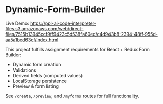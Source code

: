 # Dynamic-Form-Builder

Live Demo: https://ppl-ai-code-interpreter-files.s3.amazonaws.com/web/direct-files/7515b13945ccf9ff9423c5d538fa60ed/c4d943b8-2394-48ff-955d-aa5a1bed63cf/index.html

This project fulfills assignment requirements for React + Redux Form Builder:

- Dynamic form creation
- Validations
- Derived fields (computed values)
- LocalStorage persistence
- Preview & form listing

See `/create`, `/preview`, and `/myforms` routes for full functionality.
